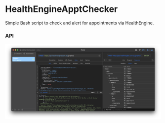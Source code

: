 # HealthEngineApptChecker
Simple Bash script to check and alert for appointments via HealthEngine.

### API
![API](API.png)